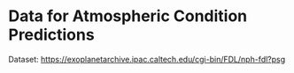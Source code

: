 # Data for Atmospheric Condition Predictions


Dataset: https://exoplanetarchive.ipac.caltech.edu/cgi-bin/FDL/nph-fdl?psg